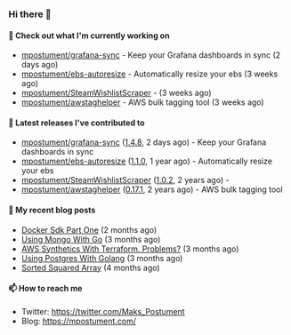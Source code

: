 ### Hi there 👋

#### 👷 Check out what I'm currently working on

- [mpostument/grafana-sync](https://github.com/mpostument/grafana-sync) - Keep your Grafana dashboards in sync (2 days ago)
- [mpostument/ebs-autoresize](https://github.com/mpostument/ebs-autoresize) - Automatically resize your ebs (3 weeks ago)
- [mpostument/SteamWishlistScraper](https://github.com/mpostument/SteamWishlistScraper) -  (3 weeks ago)
- [mpostument/awstaghelper](https://github.com/mpostument/awstaghelper) - AWS bulk tagging tool (3 weeks ago)

#### 🔭 Latest releases I've contributed to

- [mpostument/grafana-sync](https://github.com/mpostument/grafana-sync) ([1.4.8](https://github.com/mpostument/grafana-sync/releases/tag/1.4.8), 2 days ago) - Keep your Grafana dashboards in sync
- [mpostument/ebs-autoresize](https://github.com/mpostument/ebs-autoresize) ([1.1.0](https://github.com/mpostument/ebs-autoresize/releases/tag/1.1.0), 1 year ago) - Automatically resize your ebs
- [mpostument/SteamWishlistScraper](https://github.com/mpostument/SteamWishlistScraper) ([1.0.2](https://github.com/mpostument/SteamWishlistScraper/releases/tag/1.0.2), 2 years ago) - 
- [mpostument/awstaghelper](https://github.com/mpostument/awstaghelper) ([0.17.1](https://github.com/mpostument/awstaghelper/releases/tag/0.17.1), 2 years ago) - AWS bulk tagging tool

#### 📜 My recent blog posts

- [Docker Sdk Part One](https://mpostument.com/2022/03/22/docker-sdk-part-one/) (2 months ago)
- [Using Mongo With Go](https://mpostument.com/2022/03/15/using-mongo-with-go/) (3 months ago)
- [AWS Synthetics With Terraform. Problems?](https://mpostument.com/2022/03/08/aws-synthetics-with-terraform/) (3 months ago)
- [Using Postgres With Golang](https://mpostument.com/2022/02/20/using-postgres-with-go/) (3 months ago)
- [Sorted Squared Array](https://mpostument.com/2022/02/14/sorted-squared-array/) (4 months ago)

#### 📫 How to reach me

- Twitter: https://twitter.com/Maks_Postument
- Blog: https://mpostument.com/
